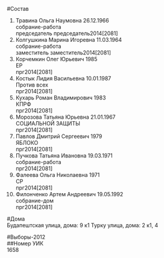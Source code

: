 #Состав  
1. Травина Ольга Наумовна 26.12.1966  
    собрание-работа  
    председатель председатель2014[2081]  
2. Колгушкина Марина Игоревна 11.03.1964  
    собрание-работа  
    заместитель заместитель2014[2081]  
3. Корчемкин Олег Юрьевич 1985  
    ЕР  
    прг2014[2081]  
4. Костык Лидия Васильевна 10.01.1987  
    Против всех  
    прг2014[2081]  
5. Кухарь Роман Владимирович 1983  
    КПРФ  
    прг2014[2081]  
6. Морозова Татьяна Юрьевна 21.01.1967  
    СОЦИАЛЬНОЙ ЗАЩИТЫ  
    прг2014[2081]  
7. Павлов Дмитрий Сергеевич 1979  
    ЯБЛОКО  
    прг2014[2081]  
8. Пучкова Татьяна Ивановна 19.03.1971  
    собрание-работа  
    прг2014[2081]  
9. Фалеева Ольга Николаевна 1971  
    СР  
    прг2014[2081]  
10. Филонченко Артем Андреевич 19.05.1992  
    собрание-дом  
    прг2014[2081]  
  
#Дома  
Будапештская улица, дома: 9 к1 Турку улица, дома: 2 к1, 4  
  
#Выборы-2012  
##Номер УИК  
1658  
